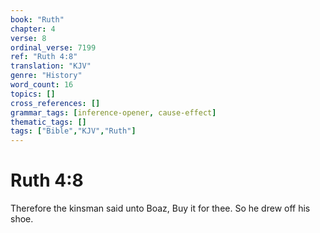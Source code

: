 ```yaml
---
book: "Ruth"
chapter: 4
verse: 8
ordinal_verse: 7199
ref: "Ruth 4:8"
translation: "KJV"
genre: "History"
word_count: 16
topics: []
cross_references: []
grammar_tags: [inference-opener, cause-effect]
thematic_tags: []
tags: ["Bible","KJV","Ruth"]
---
```


# Ruth 4:8

Therefore the kinsman said unto Boaz, Buy it for thee. So he drew off his shoe.

